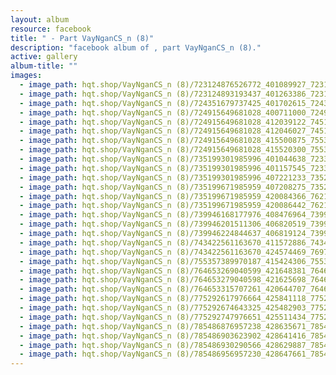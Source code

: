 ```yaml
---
layout: album
resource: facebook
title: " - Part VayNganCS_n (8)"
description: "facebook album of , part VayNganCS_n (8)."
active: gallery
album-title: ""
images:
  - image_path: hqt.shop/VayNganCS_n (8)/723124876526772_401089927_723125239860069_8096143155793713065_n.jpg
  - image_path: hqt.shop/VayNganCS_n (8)/723124893193437_401263386_723125283193398_3039792999506675918_n.jpg
  - image_path: hqt.shop/VayNganCS_n (8)/724351679737425_401702615_724351676404092_7428581727809445310_n.jpg
  - image_path: hqt.shop/VayNganCS_n (8)/724915649681028_400711000_724915646347695_1797397754272061403_n.jpg
  - image_path: hqt.shop/VayNganCS_n (8)/724915649681028_412039122_745118824327377_5224829427461221469_n.jpg
  - image_path: hqt.shop/VayNganCS_n (8)/724915649681028_412046027_745118794327380_2238139919249078202_n.jpg
  - image_path: hqt.shop/VayNganCS_n (8)/724915649681028_415500875_755358389970087_8980049000007723632_n.jpg
  - image_path: hqt.shop/VayNganCS_n (8)/724915649681028_415520300_755357959970130_6718422581679330581_n.jpg
  - image_path: hqt.shop/VayNganCS_n (8)/735199301985996_401044638_723387929833800_8159931010796302301_n.jpg
  - image_path: hqt.shop/VayNganCS_n (8)/735199301985996_401157545_723387769833816_8813137578849478_n.jpg
  - image_path: hqt.shop/VayNganCS_n (8)/735199301985996_407221233_735200248652568_5785125414031740664_n.jpg
  - image_path: hqt.shop/VayNganCS_n (8)/735199671985959_407208275_735203038652289_6915298554859831612_n.jpg
  - image_path: hqt.shop/VayNganCS_n (8)/735199671985959_420084366_762138919292034_7391097166643596010_n.jpg
  - image_path: hqt.shop/VayNganCS_n (8)/735199671985959_420086442_762138925958700_492685200206390681_n.jpg
  - image_path: hqt.shop/VayNganCS_n (8)/739946168177976_408476964_739946924844567_4531504809753699857_n.jpg
  - image_path: hqt.shop/VayNganCS_n (8)/739946201511306_406820519_739946934844566_4180852400881120492_n.jpg
  - image_path: hqt.shop/VayNganCS_n (8)/739946224844637_406819124_739947014844558_4416557838552480996_n.jpg
  - image_path: hqt.shop/VayNganCS_n (8)/743422561163670_411572886_743423664496893_1532328845575664207_n.jpg
  - image_path: hqt.shop/VayNganCS_n (8)/743422561163670_424574469_769744548531471_362819037575361931_n.jpg
  - image_path: hqt.shop/VayNganCS_n (8)/755357389970187_415424306_755358279970098_1695863791597112162_n.jpg
  - image_path: hqt.shop/VayNganCS_n (8)/764653269040599_421648381_764653532373906_5520800225774200072_n.jpg
  - image_path: hqt.shop/VayNganCS_n (8)/764653279040598_421625698_764653552373904_2126385675954588926_n.jpg
  - image_path: hqt.shop/VayNganCS_n (8)/764653315707261_420644707_764653572373902_9068416622288350117_n.jpg
  - image_path: hqt.shop/VayNganCS_n (8)/775292617976664_425841118_775293304643262_7123991713409610938_n.jpg
  - image_path: hqt.shop/VayNganCS_n (8)/775292674643325_425482903_775293337976592_4736073151782374555_n.jpg
  - image_path: hqt.shop/VayNganCS_n (8)/775292747976651_425511434_775293404643252_2042680144977186888_n.jpg
  - image_path: hqt.shop/VayNganCS_n (8)/785486876957238_428635671_785487910290468_3144120804400861564_n.jpg
  - image_path: hqt.shop/VayNganCS_n (8)/785486903623902_428641416_785487940290465_2652127302557368600_n.jpg
  - image_path: hqt.shop/VayNganCS_n (8)/785486930290566_428629887_785487963623796_9116260537597753204_n.jpg
  - image_path: hqt.shop/VayNganCS_n (8)/785486956957230_428647661_785487976957128_3947468959436426639_n.jpg
---
```

